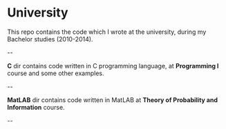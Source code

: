 University
==========

This repo contains the code which I wrote at the university, during my Bachelor studies (2010-2014). 

--

**C** dir contains code written in C programming language, at **Programming I** course and some other examples.

--

**MatLAB** dir contains code written in MatLAB at **Theory of Probability and Information** course.

--
